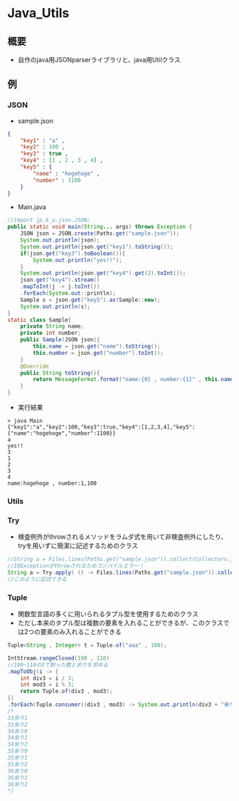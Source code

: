 # Java_Utils

## 概要
- 自作のjava用JSONparserライブラリと、java用Utilクラス
## 例
### JSON
- sample.json
```json
{
    "key1" : "a" , 
    "key2" : 100 , 
    "key3" : true ,
    "key4" : [1 , 2 , 3 , 4] , 
    "key5" : {
        "name" : "hogehoge" , 
        "number" : 1100
    } 
}
```
- Main.java
```java
//import jp.k_u.json.JSON;
public static void main(String... args) throws Exception {
    JSON json = JSON.create(Paths.get("sample.json"));
    System.out.println(json);
    System.out.println(json.get("key1").toString());
    if(json.get("key3").toBoolean()){
        System.out.println("yes!!");
    }
    System.out.println(json.get("key4").get(2).toInt());
    json.get("key4").stream()
    .mapToInt(j -> j.toInt())
    .forEach(System.out::println);
    Sample s = json.get("key5").as(Sample::new);
    System.out.println(s);
}
static class Sample{
    private String name;
    private int number;
    public Sample(JSON json){
        this.name = json.get("name").toString();
        this.number = json.get("number").toInt();
    }
    @Override
    public String toString(){
        return MessageFormat.format("name:{0} , number:{1}" , this.name , this.number);
    }
}
```
- 実行結果
```
> java Main
{"key1":"a","key2":100,"key3":true,"key4":[1,2,3,4],"key5":{"name":"hogehoge","number":1100}}
a
yes!!
3
1
2
3
4
name:hogehoge , number:1,100
```
### Utils
### Try
- 検査例外がthrowされるメソッドをラムダ式を用いて非検査例外にしたり、tryを用いずに簡潔に記述するためのクラス
```java
//String a = Files.lines(Paths.get("sample.json")).collect(Collectors.joining("\n"));
//IOExceptionがthrowされるためコンパイルエラー！
String a = Try.apply( () -> Files.lines(Paths.get("sample.json")).collect(Collectors.joining("\n")));
//このように記述できる
```
### Tuple
- 関数型言語の多くに用いられるタプル型を使用するためのクラス
- ただし本来のタプル型は複数の要素を入れることができるが、このクラスでは2つの要素のみ入れることができる

```java
Tuple<String , Integer> t = Tuple.of("aaa" , 100);
```
```java
IntStream.rangeClosed(100 , 110)
//100~110の3で割った数と余りを求める
.mapToObj(i -> {
    int div3 = i / 3;
    int mod3 = i % 3;
    return Tuple.of(div3 , mod3);
})
.forEach(Tuple.consumer((div3 , mod3) -> System.out.println(div3 + "余り" + mod3)));
/*
33余り1
33余り2
34余り0
34余り1
34余り2
35余り0
35余り1
35余り2
36余り0
36余り1
36余り2
*/
```
